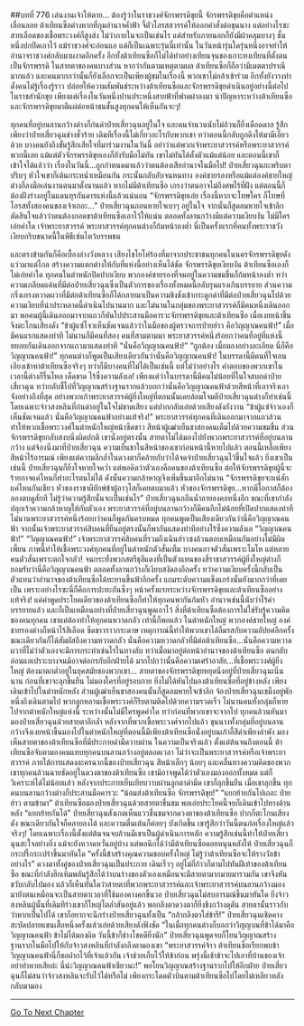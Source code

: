 ##บทที่ 776 เล่นงานเจ้าให้ตาย...
ต้องรู้ว่าในราชวงศ์จักรพรรดิขุยนี้ จักรพรรดิขุยคือตำแหน่งเลื่อนลอย ต้าเทียนซือต่างหากที่กุมอำนาจค้ำฟ้า จี้ตัวโอรสสวรรค์ให้ออกคำสั่งต่อขุนนาง แต่อย่างไรซะสายเลือดของเชื้อพระวงศ์ก็สูงส่ง ไม่ว่าภายในจะเป็นเช่นไร แต่สำหรับภายนอกก็ยังมีผ้าคลุมบางๆ ชั้นหนึ่งปกปิดเอาไว้
แม้ราชวงศ์จะอ่อนแอ แต่ก็เป็นเฉพาะรุ่นนี้เท่านั้น ในวันหน้ารุ่นใดรุ่นหนึ่งอาจทำให้อำนาจราชวงศ์กลับมาผงาดอีกครั้ง อีกทั้งต้าเทียนซือก็ไม่ได้ทำอย่างเทียนจุนของเกาะทงเทียนที่ตั้งตนเป็นจักรพรรดิ ในสายตาของคนบางส่วน หากว่ากันตามเหตุตามผล ต้าเทียนซือก็ถือว่ามีเมตตาปราณีมากแล้ว
และคนมากกว่านั้นก็ยังเลือกจะเป็นเพียงผู้ชมในเรื่องนี้ พวกเขาไม่กล้าเข้าร่วม อีกทั้งยังวางท่าดั่งคนไม่รู้เรื่องรู้ราว ปล่อยให้ความสัมพันธ์ระหว่างต้าเทียนซือและจักรพรรดิขุยดำเนินอยู่อย่างนี้ต่อไปในราชสำนักขุย
เพียงแต่เรื่องในวันหนึ่งปานประหนึ่งสายฟ้าที่ฟาดผ่าลงมา นำปัญหาระหว่างต้าเทียนซือและจักรพรรดิขุยมาตีแผ่ต่อหน้าชนชั้นสูงทุกคนให้เห็นกันจะๆ!

ทุกคนที่อยู่บนลานกว้างต่างก็ก่นด่าป๋ายเสี่ยวฉุนอยู่ในใจ และคนจำนวนนับไม่ถ้วนก็ยิ่งเดือดดาล รู้สึกเพียงว่าป๋ายเสี่ยวฉุนช่างชั่วร้าย เดิมทีเรื่องนี้ไม่เกี่ยวอะไรกับพวกเขา ทว่าตอนนี้กลับถูกดึงให้มามีเอี่ยวด้วย บางคนยังถึงขั้นรู้สึกเสียใจที่มาร่วมงานในวันนี้
อย่าว่าแต่พวกเจ้าพระยาสวรรค์หรือพระยาสวรรค์พวกนี้เลย แม้แต่ตัวจักรพรรดิขุยเองก็ยังรับมือไม่ทัน เขาไม่ทันได้ตั้งตัวแม้แต่น้อย และตอนนี้เขาก็เข้าใจได้แล้วว่า เรื่องในวันนี้...ถูกกำหนดมาแล้วว่าตนต้องเสียอำนาจในมือไป!
ป๋ายเสี่ยวฉุนกะพริบตาปริบๆ หัวใจเขาก็เต้นกระหน่ำเหมือนกัน กระนั้นกลับอับจนหนทาง องค์ชายรองหรือแม้แต่องค์ชายใหญ่ต่างก็ลงมือเล่นงานตนมาตั้งนานแล้ว หากไม่มีต้าเทียนซือ เกรงว่าตนอาจไม่ถึงศพไร้ที่ฝัง แต่ตอนนี้ก็ต้องฝังร่างอยู่ในแดนทุรกันดารแห่งนี้แล้วแน่นอน
“จักรพรรดิขุยเอ๋ย เรื่องนี้หากจะโทษใคร ก็โทษที่โอรสทั้งสองคนของเจ้าเถอะ...” ป๋ายเสี่ยวฉุนถอนหายใจเบาๆ อยู่ในใจ จากนั้นก็สูดลมหายใจเข้าลึก ตัดสินใจแล้วว่าตนต้องกอดขาต้าเทียนซือเอาไว้ให้แน่น
ตลอดทั้งลานกว้างมีแต่ความเงียบงัน ไม่มีใครเอ่ยคำใด เจ้าพระยาสวรรค์ พระยาสวรรค์ทุกคนต่างก็ก้มหน้าลงต่ำ นี่เป็นครั้งแรกที่คนทั้งพระราชวังเงียบกริบขนาดนี้ในพิธีเซ่นไหว้บรรพชน

และตรงข้ามกันก็คือเบื้องล่างวังหลวง เสียงไชโยโห่ร้องที่มาจากประชาชนทุกคนในนครจักรพรรดิขุยดังแว่วมาแต่ไกล สร้างความแตกต่างให้กับที่แห่งนี้อย่างเห็นได้ชัด
จักรพรรดิขุยเงียบงัน ต้าเทียนซือเองก็ไม่เอ่ยคำใด ทุกคนในตำหนักปิดปากเงียบ พวกองค์ชายรองที่จมอยู่ในความขมขื่นก็ก้มหน้าลงต่ำ ทว่าความเกลียดแค้นที่มีต่อป๋ายเสี่ยวฉุนซึ่งเป็นตัวการของเรื่องทั้งหมดนี้กลับรุนแรงเกินบรรยาย ส่วนความกริ่งเกรงหวาดผวาที่มีต่อต้าเทียนซือก็ได้กลายมาเป็นความชิงชังเข้ากระดูกดำที่มีต่อป๋ายเสี่ยวฉุนไปด้วย
ความเงียบที่น่าประหลาดนี้ดำเนินไปนานมาก และไม่นานในกลุ่มของพระยาสวรรค์ก็มีคนหนึ่งเดินออกมา พอคนผู้นี้เดินออกมาจากแถวก็หันไปประสานมือคารวะจักรพรรดิขุยและต้าเทียนซือ เมื่อเงยหน้าขึ้นจึงตะโกนเสียงดัง
“ข้าผู้แซ่โจวเห็นชัดเจนแล้วว่าในมือของผู้ตรวจการป๋ายฮ่าว คือวิญญาณคนฟ้า!”
เมื่อมีคนแรกแสดงท่าที ไม่นานก็มีคนที่สอง คนที่สามตามมา พระยาสวรรค์หนึ่งร้อยกว่าคนที่อยู่ที่แห่งนี้ทยอยกันเดินออกจากแถวมาแสดงท่าที
“นั่นคือวิญญาณคนฟ้า!”
“ถูกต้อง เมื่อมองอย่างละเอียด นี่ก็คือวิญญาณคนฟ้า!” ทุกคนต่างก็พูดเป็นเสียงเดียวกันว่านั่นคือวิญญาณคนฟ้า!
ในบรรดานี้มีคนที่ใจเอนเอียงเข้าหาต้าเทียนซือจริงๆ ทว่าก็มีบางคนที่ไม่ได้เป็นเช่นนี้ แต่ไม่ว่าอย่างไร คำตอบของพวกเขาในเวลานี้ต่างก็รื่นไหล เด็ดขาด ไร้ซึ่งความลังเล!
เพียงแต่ว่าในบรรดานี้มีคนไม่น้อยที่ในใจสบถด่าป๋ายเสี่ยวฉุน ทว่ากลับชี้ไปที่วิญญาณสร้างฐานรากแล้วบอกว่านั่นคือวิญญาณคนฟ้าด้วยสีหน้าที่เอาจริงเอาจังอย่างถึงที่สุด อย่างพวกเก้าพระยาสวรรค์ผู้ยิ่งใหญ่ที่ตอนนั้นเคยล้อมโจมตีป๋ายเสี่ยวฉุนต่างก็ทำเช่นนี้ โดยเฉพาะจ้าวสงหลินที่ก่นด่าอยู่ในใจไม่ขาดเสียง แต่ปากกลับเอ่ยด้วยเสียงดังกังวาน
“ข้าผู้แซ่จ้าวเองก็เห็นชัดเจนแล้ว นั่นคือวิญญาณคนฟ้าอย่างแท้จริง!”
พระยาสวรรค์ทุกคนที่เดินออกมาจากแถวล้วนทำให้พวกเชื้อพระวงศ์ในตำหนักใหญ่หน้าซีดขาว สีหน้าผู้เฒ่าเย็นชาสองคนเต็มไปด้วยความขมขื่น ส่วนจักรพรรดิขุยกลับสงบนิ่งผิดปกติ เขานั่งอยู่ตรงนั้น สายตาไม่ได้มองไปยังพวกพระยาสวรรค์ที่อยู่บนลานกว้าง แต่จ้องนิ่งมาที่ป๋ายเสี่ยวฉุน ความเย็นชาในสีหน้าของเขาก่อนหน้านี้หายไปแล้ว ตอนนี้เหลือเพียงสีหน้าไร้อารมณ์ เพียงแต่ความลึกล้ำในดวงตาก็คล้ายกับว่าได้จดจำป๋ายเสี่ยวฉุนไว้ขึ้นใจแล้ว
ยิ่งเขาเป็นเช่นนี้ ป๋ายเสี่ยวฉุนก็ยิ่งใจหายใจคว่ำ แต่พอคิดว่าตัวเองคือคนของต้าเทียนซือ ต่อให้จักรพรรดิขุยผู้นี้จะร้ายกาจแค่ไหนก็ทำอะไรตนไม่ได้ ดังนั้นความกล้าหาญจึงเพิ่มขึ้นมาอีกไม่นาน
“จักรพรรดิขุยจะแน่สักแค่ไหนกันเชียว หัวของราชาผียักษ์ข้าผู้อาวุโสก็เคยตบมาแล้ว หัวของจักรพรรดิขุย...หากมีโอกาสก็ต้องลองตบดูสักที ไม่รู้ว่าความรู้สึกนั้นจะเป็นเช่นไร” ป๋ายเสี่ยวฉุนกลืนน้ำลายลงคอหนึ่งอึก ขณะที่เขากำลังปลุกเร้าความกล้าหาญให้กับตัวเอง พระยาสวรรค์ที่อยู่บนลานกว้างก็มีคนอีกไม่น้อยที่เปิดปากแสดงท่าที
ไม่นานพระยาสวรรค์หนึ่งร้อยกว่าคนก็พูดกันครบหมด ทุกคนพูดเป็นเสียงเดียวกันว่านี่คือวิญญาณคนฟ้า จากนั้นเจ้าพระยาสวรรค์สิบคนที่ยืนอยู่ตรงนั้นก็พากันแสดงท่าทีอย่างไร้ซึ่งความลังเล
“วิญญาณคนฟ้า!”
“วิญญาณคนฟ้า!”
เจ้าพระยาสวรรค์สิบคนที่รวมถึงเฉินฮ่าวซงล้วนตอบเหมือนกันอย่างไม่มีผิดเพี้ยน ภาพนี้ทำให้เชื้อพระวงศ์ทุกคนที่อยู่ในตำหนักตัวสั่นเทิ้ม บางคนอาจตัวสั่นเพราะโมโห แต่หลายคนตัวสั่นเพราะตกใจกลัว! จนกระทั่งพวกสตรีธุลีแดงที่เป็นตัวแทนของสี่ราชาสวรรค์ผู้ยิ่งใหญ่ต่างก็ยอมรับว่านี่คือวิญญาณคนฟ้า ตลอดทั้งลานกว้างก็เงียบสงัดลงอีกครั้ง
ทว่าความเงียบครั้งนี้กลับเป็นตัวแทนว่าอำนาจของต้าเทียนซือได้ทะยานขึ้นฟ้าอีกครั้ง แถมระดับความแข็งแกร่งนั้นยังมากกว่าที่เคยเป็น เพราะอย่างไรซะนี่ก็คือการปะทะกันซึ่งๆ หน้าครั้งแรกระหว่างจักรพรรดิขุยและต้าเทียนซืออย่างแท้จริง!
แค่คำพูดประโยคเดียวของต้าเทียนซือก็ทำให้ทุกคนพากันก้มหัว อำนาจเช่นนี้นับว่าไร้คำบรรยายแล้ว และก็เป็นเหมือนอย่างที่ป๋ายเสี่ยวฉุนพูดเอาไว้ สิ่งที่ต้าเทียนซือต้องการไม่ใช่รับรู้ความคิดของคนทุกคน เขาแค่ต้องทำให้ทุกคนหวาดกลัว เท่านี้ก็พอแล้ว
ในตำหนักใหญ่ พวกองค์ชายใหญ่ องค์ชายรองต่างก็หน้าไร้สีเลือด ซีดขาวราวกระดาษ เหตุการณ์นี้ทำให้พวกเขาได้ลิ้มรสกับความอัปยศอีกครั้ง ขณะเดียวกันก็ได้สัมผัสถึงความหวาดกลัว นั่นคือความหวาดกลัวที่มีต่อต้าเทียนซือ...นั่นคือความหวาดผวาที่ไม่ว่าตัวเองจะมีการกระทำเช่นไรในทางลับ ทว่าเมื่อมาอยู่ต่อหน้าอำนาจของต้าเทียนซือ ตนกลับอ่อนแอเปราะบางจนมิอาจต่อกรกับอีกฝ่ายได้
มากไปกว่านั้นคือความเศร้าอาลัย...ที่เชื้อพระวงศ์ผู้ยิ่งใหญ่ ต้องมาตกต่ำอยู่ในยุคสมัยของพวกเขา...
สายตาของจักรพรรดิขุยหยุดนิ่งอยู่ที่ป๋ายเสี่ยวฉุนเนิ่นนาน ก่อนที่เขาจะลุกขึ้นยืน ไม่มองใครที่อยู่รอบกาย ยิ่งไม่ได้หันไปมองต้าเทียนซือที่อยู่ข้างหลัง เพียงเดินเข้าไปในตำหนักหลัง ส่วนผู้เฒ่าเย็นชาสองคนนั้นก็สูดลมหายใจเข้าลึก จ้องป๋ายเสี่ยวฉุนเขม็งอยู่พักหนึ่งถึงเดินตามไป
พวกลูกหลานเชื้อพระวงศ์ก็รีบตามติดไปด้วยความรวดเร็ว ไม่นานคนทั้งกลุ่มก็หายไปจากตำหนักใหญ่แห่งนี้ ระหว่างนั้นไม่มีใครพูดคำใด ทว่าก่อนที่พวกเขาจะจากไป ทุกคนล้วนหันมามองป๋ายเสี่ยวฉุนด้วยสายตาลึกล้ำ
หลังจากที่พวกเชื้อพระวงศ์จากไปแล้ว ขุนนางทั้งกลุ่มที่อยู่บนลานกว้างจึงเงยหน้าขึ้นมองไปในตำหนักใหญ่ที่ตอนนี้มีเพียงต้าเทียนซือนั่งอยู่บนเก้าอี้สีดำเพียงลำพัง มองเห็นสายตาของต้าเทียนซือที่มีประกายดำมืดวาบผ่าน
ในความเป็นจริงแล้ว ตั้งแต่ต้นจนถึงตอนนี้ ต้าเทียนซือจับตามองคนแทบทุกคนบนลานกว้างอยู่ตลอดเวลา ไม่ว่าจะเป็นพระยาสวรรค์หรือเจ้าพระยาสวรรค์ ภายใต้การแสดงละครฉากนี้ของป๋ายเสี่ยวฉุน สีหน้าเล็กๆ น้อยๆ และคลื่นทางความคิดของพวกเขาทุกคนล้วนฉายชัดอยู่ในดวงตาของต้าเทียนซือ
เขามิอาจพูดได้ว่าตัวเองมองออกทั้งหมด แต่ก็วิเคราะห์ได้ไม่น้อยแล้ว หลังจากประกายเย็นเยียบวาบผ่านลูกตาดำมืด เขาก็ลุกขึ้นยืน เมื่อเขาลุกขึ้น ทุกคนบนลานกว้างต่างก็ประสานมือคารวะ
“น้อมส่งต้าเทียนซือ จักรพรรดิขุย!”
“แยกย้ายกันไปเถอะ ป๋ายฮ่าว ตามข้ามา” ต้าเทียนซือมองป๋ายเสี่ยวฉุนด้วยสายตาชื่นชม พอเอ่ยประโยคนี้จบก็เดินเข้าไปทางด้านหลัง
“แยกย้ายกันได้” ป๋ายเสี่ยวฉุนสังเกตเห็นแววชื่นชมจากดวงตาของต้าเทียนซือ ปากก็ตะโกนเสียงดัง ขณะเดียวกันใจก็คลายลงได้ และความตื่นเต้นก็ค่อยๆ บังเกิดขึ้น เขารู้สึกว่าวันนี้ตนก่อเรื่องใหญ่แล้วจริงๆ!
โดยเฉพาะเรื่องนี้ตั้งแต่ต้นจนจบล้วนมีเขาเป็นผู้ดำเนินการหลัก ความรู้สึกเช่นนี้ทำให้ป๋ายเสี่ยวฉุนสะใจอย่างยิ่ง แม้จะยังหวาดหวั่นอยู่บ้าง แต่พอนึกได้ว่ามีต้าเทียนซือคอยหนุนหลังให้ ป๋ายเสี่ยวฉุนก็กระปรี้กระเปร่าขึ้นมาทันใด
“ครั้งนี้ข้าสร้างคุณความชอบครั้งใหญ่ ไม่รู้ว่าต้าเทียนซือจะให้รางวัลข้าอย่างไร” ดวงตาทั้งคู่ของป๋ายเสี่ยวฉุนเป็นประกาย เดินเร็วๆ อยู่ไม่กี่ก้าวก็ตามไปทันฝีเท้าของต้าเทียนซือ ขณะที่กำลังฮึกเหิมพลันรู้สึกได้ว่าบนร่างของตัวเองเหมือนจะมีสายตามากมายมารวมกัน เขาจึงหันขวับกลับไปมอง แล้วก็เห็นทันใดว่าสายตาที่พวกพระยาสวรรค์และเจ้าพระยาสวรรค์บนลานกว้างมองมายังตนเหมือนจะเป็นสายตาเวลาที่ใช้มองคางคกขึ้นวอ
ป๋ายเสี่ยวฉุนไม่สบอารมณ์ขึ้นมาทันใด
ยิ่งจ้าวสงหลินผู้นั้นที่เดิมทีร่างเขาก็ใหญ่โตล่ำสันอยู่แล้ว พอถลึงตาดวงตาก็ยิ่งขึงกว้างดุดัน สายตานั้นราวกับว่าหากเป็นไปได้ เขาก็อยากจะฉีกร่างป๋ายเสี่ยวฉุนทั้งเป็น
“กล้าถลึงตาใส่ข้ารึ!” ป๋ายเสี่ยวฉุนเชิดคาง สะบัดปลายแขนเสื้อหนึ่งครั้งแล้วเอ่ยด้วยเสียงดังฟังชัด
“ในเมื่อทุกคนต่างก็บอกว่าวิญญาณที่ข้าได้มาคือวิญญาณคนฟ้า ข้าไม่ได้มองผิด วันนี้ข้าก็ช่างโชคดียิ่งนัก” ป๋ายเสี่ยวฉุนพูดจบก็โยนวิญญาณสร้างฐานรากในมือไปให้กับจ้าวสงหลินที่กำลังถลึงตามองเขา
“พระยาสวรรค์จ้าว ต้าเทียนซือเรียกพบข้า วิญญาณคนฟ้านี่ก็ขอฝากไว้ที่เจ้าแล้วกัน เจ้าช่วยเก็บไว้ให้ข้าก่อน พรุ่งนี้เช้าข้าจะไปเอาที่บ้านของเจ้า อย่าทำหายเสียล่ะ นี่น่ะวิญญาณคนฟ้าเชียวนะ!” พอโยนวิญญาณสร้างฐานรากไปให้อีกฝ่าย ป๋ายเสี่ยวฉุนก็ไม่สนว่าจ้าวสงหลินจะรับไว้ได้หรือไม่ เพียงกระโดดตัวบินตามต้าเทียนซือไปโดยไม่เหลียวหลังกลับมามอง

------


[Go To Next Chapter]( ./214.md)